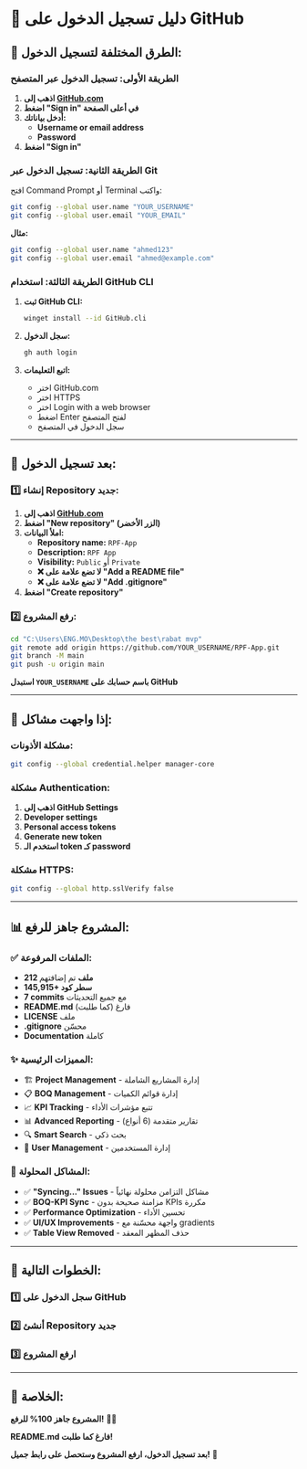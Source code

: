 # 🔐 دليل تسجيل الدخول على GitHub

## 🎯 **الطرق المختلفة لتسجيل الدخول:**

### **الطريقة الأولى: تسجيل الدخول عبر المتصفح**
1. **اذهب إلى [GitHub.com](https://github.com)**
2. **اضغط "Sign in" في أعلى الصفحة**
3. **أدخل بياناتك:**
   - **Username or email address**
   - **Password**
4. **اضغط "Sign in"**

### **الطريقة الثانية: تسجيل الدخول عبر Git**
افتح Command Prompt أو Terminal واكتب:

```bash
git config --global user.name "YOUR_USERNAME"
git config --global user.email "YOUR_EMAIL"
```

**مثال:**
```bash
git config --global user.name "ahmed123"
git config --global user.email "ahmed@example.com"
```

### **الطريقة الثالثة: استخدام GitHub CLI**
1. **ثبت GitHub CLI:**
   ```bash
   winget install --id GitHub.cli
   ```

2. **سجل الدخول:**
   ```bash
   gh auth login
   ```

3. **اتبع التعليمات:**
   - اختر GitHub.com
   - اختر HTTPS
   - اختر Login with a web browser
   - اضغط Enter لفتح المتصفح
   - سجل الدخول في المتصفح

---

## 🚀 **بعد تسجيل الدخول:**

### **1️⃣ إنشاء Repository جديد:**
1. **اذهب إلى [GitHub.com](https://github.com)**
2. **اضغط "New repository" (الزر الأخضر)**
3. **املأ البيانات:**
   - **Repository name:** `RPF-App`
   - **Description:** `RPF App`
   - **Visibility:** `Public` أو `Private`
   - **❌ لا تضع علامة على "Add a README file"**
   - **❌ لا تضع علامة على "Add .gitignore"**
4. **اضغط "Create repository"**

### **2️⃣ رفع المشروع:**
```bash
cd "C:\Users\ENG.MO\Desktop\the best\rabat mvp"
git remote add origin https://github.com/YOUR_USERNAME/RPF-App.git
git branch -M main
git push -u origin main
```

**استبدل `YOUR_USERNAME` باسم حسابك على GitHub**

---

## 🔧 **إذا واجهت مشاكل:**

### **مشكلة الأذونات:**
```bash
git config --global credential.helper manager-core
```

### **مشكلة Authentication:**
1. **اذهب إلى GitHub Settings**
2. **Developer settings**
3. **Personal access tokens**
4. **Generate new token**
5. **استخدم الـ token كـ password**

### **مشكلة HTTPS:**
```bash
git config --global http.sslVerify false
```

---

## 📊 **المشروع جاهز للرفع:**

### **✅ الملفات المرفوعة:**
- **212 ملف** تم إضافتهم
- **145,915+ سطر كود**
- **7 commits** مع جميع التحديثات
- **README.md** فارغ (كما طلبت)
- **LICENSE** ملف
- **.gitignore** محسّن
- **Documentation** كاملة

### **✨ المميزات الرئيسية:**
- 🏗️ **Project Management** - إدارة المشاريع الشاملة
- 📋 **BOQ Management** - إدارة قوائم الكميات
- 📈 **KPI Tracking** - تتبع مؤشرات الأداء
- 📊 **Advanced Reporting** - تقارير متقدمة (6 أنواع)
- 🔍 **Smart Search** - بحث ذكي
- 👥 **User Management** - إدارة المستخدمين

### **🔧 المشاكل المحلولة:**
- ✅ **"Syncing..." Issues** - مشاكل التزامن محلولة نهائياً
- ✅ **BOQ-KPI Sync** - مزامنة صحيحة بدون KPIs مكررة
- ✅ **Performance Optimization** - تحسين الأداء
- ✅ **UI/UX Improvements** - واجهة محسّنة مع gradients
- ✅ **Table View Removed** - حذف المظهر المعقد

---

## 🎯 **الخطوات التالية:**

### **1️⃣ سجل الدخول على GitHub**
### **2️⃣ أنشئ Repository جديد**
### **3️⃣ ارفع المشروع**

---

## 🎊 **الخلاصة:**

**المشروع جاهز 100% للرفع!** 🚀✨

**README.md فارغ كما طلبت!**

**بعد تسجيل الدخول، ارفع المشروع وستحصل على رابط جميل!** 🎉
